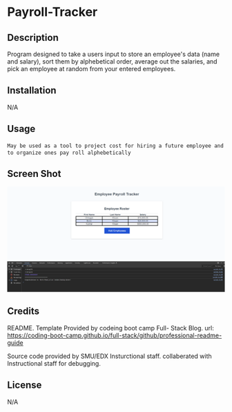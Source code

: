 # Payroll-Tracker

## Description
 Program designed to take a users input to store an employee's data (name and salary), sort them by alphebetical order, average out the salaries, and pick an employee at random from your entered employees.   
## Installation
N/A

## Usage
    May be used as a tool to project cost for hiring a future employee and to organize ones pay roll alphebetically
## Screen Shot
![image](./assets/Sample%20Output%20of%20program.png)

## Credits

README. Template Provided by codeing boot camp Full- Stack Blog. url: https://coding-boot-camp.github.io/full-stack/github/professional-readme-guide

Source code provided by SMU/EDX Insturctional staff.
collaberated with Instructional staff for debugging.

## License

N/A


